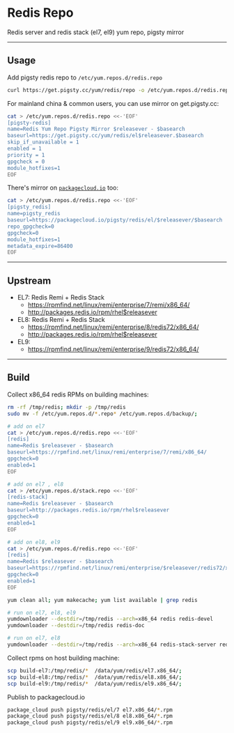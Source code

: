 # Redis Repo

Redis server and redis stack (el7, el9) yum repo, pigsty mirror


-------------------

## Usage

Add pigsty redis repo to `/etc/yum.repos.d/redis.repo`

```bash
curl https://get.pigsty.cc/yum/redis/repo -o /etc/yum.repos.d/redis.repo
```

For mainland china & common users, you can use mirror on get.pigsty.cc:

```bash
cat > /etc/yum.repos.d/redis.repo <<-'EOF'
[pigsty-redis]
name=Redis Yum Repo Pigsty Mirror $releasever - $basearch
baseurl=https://get.pigsty.cc/yum/redis/el$releasever.$basearch
skip_if_unavailable = 1
enabled = 1
priority = 1
gpgcheck = 0
module_hotfixes=1
EOF
```

There's mirror on [`packagecloud.io`](https://packagecloud.io/pigsty/redis) too:

```bash
cat > /etc/yum.repos.d/redis.repo <<-'EOF'
[pigsty_redis]
name=pigsty_redis
baseurl=https://packagecloud.io/pigsty/redis/el/$releasever/$basearch
repo_gpgcheck=0
gpgcheck=0
module_hotfixes=1
metadata_expire=86400
EOF
```



-------------------

## Upstream

- EL7: Redis Remi + Redis Stack
  - https://rpmfind.net/linux/remi/enterprise/7/remi/x86_64/
  - http://packages.redis.io/rpm/rhel$releasever
- EL8: Redis Remi + Redis Stack
  - https://rpmfind.net/linux/remi/enterprise/8/redis72/x86_64/
  - http://packages.redis.io/rpm/rhel$releasever
- EL9:
  - https://rpmfind.net/linux/remi/enterprise/9/redis72/x86_64/


-------------------

## Build

Collect x86_64 redis RPMs on building machines:

```bash
rm -rf /tmp/redis; mkdir -p /tmp/redis
sudo mv -f /etc/yum.repos.d/*.repo* /etc/yum.repos.d/backup/;

# add on el7
cat > /etc/yum.repos.d/redis.repo <<-'EOF'
[redis]
name=Redis $releasever - $basearch
baseurl=https://rpmfind.net/linux/remi/enterprise/7/remi/x86_64/
gpgcheck=0
enabled=1
EOF

# add on el7 , el8
cat > /etc/yum.repos.d/stack.repo <<-'EOF'
[redis-stack]
name=Redis $releasever - $basearch
baseurl=http://packages.redis.io/rpm/rhel$releasever
gpgcheck=0
enabled=1
EOF

# add on el8, el9
cat > /etc/yum.repos.d/redis.repo <<-'EOF'
[redis]
name=Redis $releasever - $basearch
baseurl=https://rpmfind.net/linux/remi/enterprise/$releasever/redis72/x86_64/
gpgcheck=0
enabled=1
EOF

yum clean all; yum makecache; yum list available | grep redis

# run on el7, el8, el9
yumdownloader --destdir=/tmp/redis --arch=x86_64 redis redis-devel
yumdownloader --destdir=/tmp/redis redis-doc

# run on el7, el8
yumdownloader --destdir=/tmp/redis --arch=x86_64 redis-stack-server redis-tools
```

Collect rpms on host building machine:

```bash
scp build-el7:/tmp/redis/*  /data/yum/redis/el7.x86_64/;
scp build-el8:/tmp/redis/*  /data/yum/redis/el8.x86_64/;
scp build-el9:/tmp/redis/*  /data/yum/redis/el9.x86_64/;
```

Publish to packagecloud.io

```bash
package_cloud push pigsty/redis/el/7 el7.x86_64/*.rpm
package_cloud push pigsty/redis/el/8 el8.x86_64/*.rpm
package_cloud push pigsty/redis/el/9 el9.x86_64/*.rpm
```